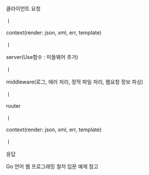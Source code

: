 클라이언트 요청

 ㅣ
 
context(render: json, xml, err, template)

 ㅣ
 
server(Use함수 : 미들웨어 추가)

 ㅣ
 
middleware(로그, 에러 처리, 정적 파일 처리, 웹요청 정보 파싱)

 ㅣ
 
router

 ㅣ
 
context(render: json, xml, err, template)

 ㅣ
 
응답



Go 언어 웹 프로그래밍 철저 입문 예제 참고

